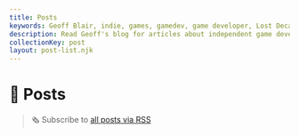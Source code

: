 ```yaml
---
title: Posts
keywords: Geoff Blair, indie, games, gamedev, game developer, Lost Decade Games, LDG, blog
description: Read Geoff's blog for articles about independent game development, running a small business, his travels, and interests.
collectionKey: post
layout: post-list.njk
---
```


# 📝 Posts

<blockquote class="callout">🗞️ Subscribe to <a href="/feed.xml">all posts via RSS</a></blockquote>
